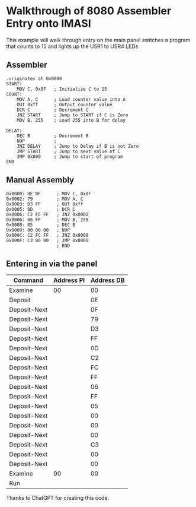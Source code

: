 # Walkthrough of 8080 Assembler Entry onto IMASI
This example will walk through entry on the main panel switches a program that counts to 15 and lights up the USR1 to USR4 LEDs

## Assembler

```
.originates at 0x0000
START:
    MOV C, 0x0F   ; Initialize C to 15
COUNT:
    MOV A, C      ; Load counter value into A
    OUT 0xff      ; Output counter value
    DCR C         ; Decrement C
    JNZ START     ; Jump to START if C is Zero
    MOV B, 255    ; Load 255 into B for delay

DELAY:
    DEC B         ; Decrement B
    NOP           ; 
    JNZ DELAY     ; Jump to Delay if B is not Zero
    JMP START     ; Jump to next value of C
    JMP 0x000     ; Jump to start of program
END
```

## Manual Assembly

```
0x0000: 0E 0F      ; MOV C, 0x0F
0x0002: 79         ; MOV A, C
0x0003: D3 FF      ; OUT 0xff
0x0005: 0D         ; DCR C
0x0006: C2 FC FF   ; JNZ 0x0002
0x0006: 06 FF      ; MOV B, 255
0x0008: 05         ; DEC B
0x0009: 00 00 00   ; NOP
0x000C: C2 FC FF   ; JNZ 0x0008
0x000F: C3 00 00   ; JMP 0x0000
                   ; END
```

## Entering in via the panel

| Command | Address PI | Address DB |
|---------|------------|------------|
| Examine | 00 | 00 |
| Deposit |  | 0E |
| Deposit-Next | | 0F| 
| Deposit-Next | | 79| 
| Deposit-Next | | D3| 
| Deposit-Next | | FF| 
| Deposit-Next | | 0D| 
| Deposit-Next | | C2| 
| Deposit-Next | | FC| 
| Deposit-Next | | FF| 
| Deposit-Next | | 06| 
| Deposit-Next | | FF| 
| Deposit-Next | | 05|
| Deposit-Next | | 00| 
| Deposit-Next | | 00| 
| Deposit-Next | | 00|
| Deposit-Next | | C3|
| Deposit-Next | | 00|
| Deposit-Next | | 00|
| Examine | 00 | 00 |
| Run | | |

Thanks to ChatGPT for creating this code.

